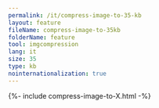 ```yaml
---
permalink: /it/compress-image-to-35-kb
layout: feature
fileName: compress-image-to-35kb
folderName: feature
tool: imgcompression
lang: it
size: 35
type: kb
nointernationalization: true
---
```

{%- include compress-image-to-X.html -%}       
